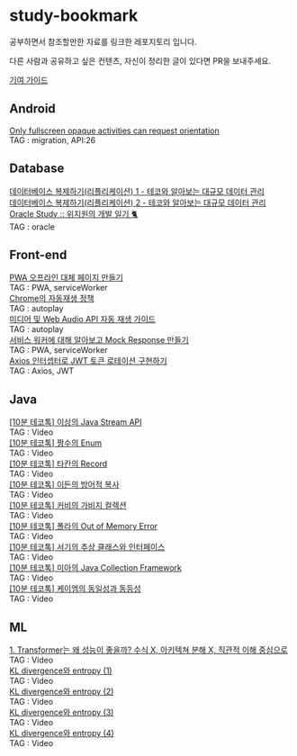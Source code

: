 # study-bookmark

공부하면서 참조할만한 자료를 링크한 레포지토리 입니다.<br/>

다른 사람과 공유하고 싶은 컨텐츠, 자신이 정리한 글이 있다면 PR을 보내주세요.<br/>

[기여 가이드](./CONTRIBUTING.md)

## Android

[Only fullscreen opaque activities can request orientation](https://gun0912.tistory.com/79)<br/>
TAG : migration, API:26<br/>

## Database

[데이터베이스 복제하기(리플리케이션) 1 - 테코와 알아보는 대규모 데이터 관리](https://tecoble.techcourse.co.kr/post/2023-11-06-zero-downtime-deployment-1/)<br/>
[데이터베이스 복제하기(리플리케이션) 2 - 테코와 알아보는 대규모 데이터 관리](https://tecoble.techcourse.co.kr/post/2023-11-06-zero-downtime-deployment-2/)<br/>
[Oracle Study :: 위지원의 개발 일기 🐈](https://weejw.tistory.com/608)<br/>
TAG : oracle<br/>

## Front-end

[PWA 오프라인 대체 페이지 만들기](https://web.dev/articles/offline-fallback-page?hl=ko)<br/>
TAG : PWA, serviceWorker<br/>
[Chrome의 자동재생 정책](https://developer.chrome.com/blog/autoplay?hl=ko)<br/>
TAG : autoplay<br/>
[미디어 및 Web Audio API 자동 재생 가이드](https://developer.mozilla.org/ko/docs/Web/Media/Autoplay_guide)<br/>
TAG : autoplay<br/>
[서비스 워커에 대해 알아보고 Mock Response 만들기](https://fe-developers.kakaoent.com/2022/221208-service-worker/)<br/>
TAG : PWA, serviceWorker<br/>
[Axios 인터셉터로 JWT 토큰 로테이션 구현하기](https://jihyundev.tistory.com/34)<br/>
TAG : Axios, JWT<br/>

## Java

[\[10분 테코톡\] 이상의 Java Stream API](https://youtu.be/hNeSEqsStqc?si=q8FUMxyQ3xyg3uM7)<br/>
TAG : Video<br/>
[\[10분 테코톡\] 짱수의 Enum](https://youtu.be/qACxvjrb-xk?si=2JzwRR5V3v0B2cp2)<br/>
TAG : Video<br/>
[\[10분 테코톡\] 타칸의 Record](https://youtu.be/MiHxFpTgAog?si=rxPDAWE2qZZ_gfei)<br/>
TAG : Video<br/>
[\[10분 테코톡\] 이든의 방어적 복사](https://youtu.be/VsYw2GWgZV0?si=JRhZeQDMlawHTS0y)<br/>
TAG : Video<br/>
[\[10분 테코톡\] 커비의 가비지 컬렉션](https://youtu.be/UJDXXmuMldM?si=ISdAY0-D82cU5sF6)<br/>
TAG : Video<br/>
[\[10분 테코톡\] 폴라의 Out of Memory Error](https://youtu.be/q79x51oZFdA?si=08ZUqGBtSy11E0GJ)<br/>
TAG : Video<br/>
[\[10분 테코톡\] 서기의 추상 클래스와 인터페이스](https://youtu.be/-7qSRz6c2O4?si=Tuy_j4DQOwmiGMwm)<br/>
TAG : Video<br/>
[\[10분 테코톡\] 미아의 Java Collection Framework](https://youtu.be/FrPCDEiindY?si=h37J8MMmS7CmonBs)<br/>
TAG : Video<br/>
[\[10분 테코톡\] 케이엠의 동일성과 동등성](https://youtu.be/OIoxURRTLic?si=W7LsvapjGmp6pHKs)<br/>
TAG : Video<br/>

## ML

[1. Transformer는 왜 성능이 좋을까? 수식 X, 아키텍쳐 분해 X, 직관적 이해 중심으로](https://youtu.be/lNuJ1nmeDs0?si=BDfPbEXlta6ft6Gk)<br/>
TAG : Video<br/>
[KL divergence와 entropy (1)](https://youtu.be/yVR5N2-r5oc?si=T8Ptk9_ByNfRmzhy)<br/>
TAG : Video<br/>
[KL divergence와 entropy (2)](https://youtu.be/G5f1oXz9Qk4?si=R0eb_5JwHaBf37Kn)<br/>
TAG : Video<br/>
[KL divergence와 entropy (3)](https://youtu.be/TP3CZv3u1WE?si=Pn0i4qyHbbOCkKlg)<br/>
TAG : Video<br/>
[KL divergence와 entropy (4)](https://youtu.be/yfAyDfDNG1M?si=tcl4dX7E3Ny1F5lA)<br/>
TAG : Video<br/>

